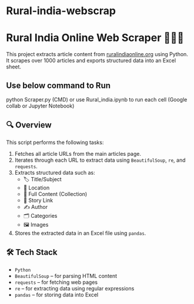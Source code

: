 # Rural-india-webscrap

# Rural India Online Web Scraper 🧑‍🌾📄

This project extracts article content from [ruralindiaonline.org](https://ruralindiaonline.org/articles) using Python. It scrapes over 1000 articles and exports structured data into an Excel sheet.

## Use below command to Run
python Scraper.py    (CMD)
or  use Rural_india.ipynb to run each cell (Google collab or Jupyter Notebook)

## 🔍 Overview

This script performs the following tasks:

1. Fetches all article URLs from the main articles page.
2. Iterates through each URL to extract data using `BeautifulSoup`, `re`, and `requests`.
3. Extracts structured data such as:
   - 🏷️ Title/Subject
   - 📍 Location
   - 📄 Full Content (Collection)
   - 🔗 Story Link
   - ✍️ Author
   - 🗂️ Categories
   - 🖼️ Images
4. Stores the extracted data in an Excel file using `pandas`.

## 🛠️ Tech Stack

- `Python`
- `BeautifulSoup` – for parsing HTML content
- `requests` – for fetching web pages
- `re` – for extracting data using regular expressions
- `pandas` – for storing data into Excel




